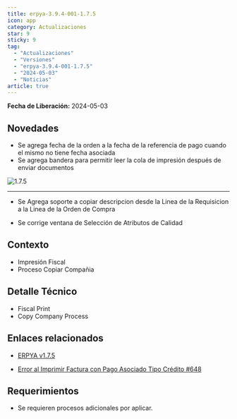 ```yaml
---
title: erpya-3.9.4-001-1.7.5
icon: app
category: Actualizaciones
star: 9
sticky: 9
tag:
  - "Actualizaciones"
  - "Versiones"
  - "erpya-3.9.4-001-1.7.5"
  - "2024-05-03"
  - "Noticias"
article: true
---
```


**Fecha de Liberación:** 2024-05-03

## Novedades

- Se agrega fecha de la orden a la fecha de la referencia de pago cuando el mismo no tiene fecha asociada
- Se agrega bandera para permitir leer la cola de impresión después de enviar documentos

![1.7.5](/assets/img/downloads/updates/resources/adempiere-patch-zk-1.7.5-img1.png)

---

- Se Agrega soporte a copiar descripcion desde la Linea de la Requisicion a la Linea de la Orden de Compra

- Se corrige ventana de Selección de Atributos de Calidad

## Contexto

- Impresión Fiscal
- Proceso Copiar Compañia

## Detalle Técnico

- Fiscal Print
- Copy Company Process

## Enlaces relacionados

- [ERPYA v1.7.5](https://github.com/erpya/adempiere_patch_zk/releases/tag/1.7.5)

- [Error al Imprimir Factura con Pago Asociado Tipo Crédito #648](https://github.com/erpcya/Control-PROSEIN/issues/648)

## Requerimientos

- Se requieren procesos adicionales por aplicar.
